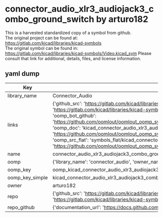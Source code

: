 # connector_audio_xlr3_audiojack3_combo_ground_switch by arturo182  
This is a harvested standardized copy of a symbol from github.  
The original project can be found at:  
https://gitlab.com/kicad/libraries/kicad-symbols  
The original symbol can be found in:
https://gitlab.com/kicad/libraries/kicad-symbols/Video.kicad_sym
Please consult that link for additional, details, files, and license information.  
## yaml dump  
| Key | Value |  
| --- | --- |  
| library_name | Connector_Audio |  
| links | {'github_src': 'https://gitlab.com/kicad/libraries/kicad-symbols/Video.kicad_sym', 'github_src_repo': 'https://gitlab.com/kicad/libraries/kicad-symbols', 'oomp_bot': 'kicad_connector_audio_xlr3_audiojack3_combo_ground_switch/working', 'oomp_bot_github': 'https://github.com/oomlout/oomlout_oomp_symbol_bot/tree/main/kicad_connector_audio_xlr3_audiojack3_combo_ground_switch/working', 'oomp_doc': 'kicad_connector_audio_xlr3_audiojack3_combo_ground_switch/working', 'oomp_doc_github': 'https://github.com/oomlout/oomlout_oomp_symbol_doc/tree/main/kicad_connector_audio_xlr3_audiojack3_combo_ground_switch/working', 'oomp_src_flat': 'symbols_flat/kicad_connector_audio_xlr3_audiojack3_combo_ground_switch/working', 'oomp_src_flat_github': 'https://github.com/oomlout/oomlout_oomp_symbol_src/tree/main/kicad_connector_audio_xlr3_audiojack3_combo_ground_switch/working'} |  
| name | connector_audio_xlr3_audiojack3_combo_ground_switch |  
| oomp | {'library_name': 'connector_audio', 'owner_name': 'kicad', 'symbol_name': 'connector_audio_xlr3_audiojack3_combo_ground_switch'} |  
| oomp_key | oomp_kicad_connector_audio_xlr3_audiojack3_combo_ground_switch |  
| oomp_key_simple | kicad_connector_audio_xlr3_audiojack3_combo_ground_switch |  
| owner | arturo182 |  
| repo | {'github_src': 'https://gitlab.com/kicad/libraries/kicad-symbols/Video.kicad_sym', 'name': 'libraries/kicad-symbols', 'owner': 'kicad', 'url': 'https://gitlab.com/kicad/libraries/kicad-symbols'} |  
| repo_github | {'documentation_url': 'https://docs.github.com/rest/repos/repos#get-a-repository', 'message': 'Not Found'} |  

